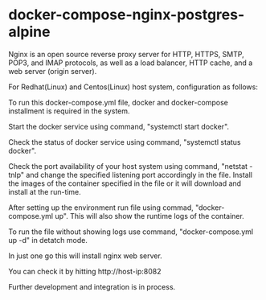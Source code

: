 # docker-compose-nginx-postgres-alpine

Nginx is an open source reverse proxy server for HTTP, HTTPS, SMTP, POP3, and IMAP protocols, as well as a load balancer, HTTP cache, and a web server (origin server).

For Redhat(Linux) and Centos(Linux) host system, configuration as follows:

To run this docker-compose.yml file, docker and docker-compose installment is required in the system.

Start the docker service using command, "systemctl start docker".

Check the status of docker service using command, "systemctl status docker".

Check the port availability of your host system using command, "netstat -tnlp" and change the specified listening port accordingly in the file.
Install the images of the container specified in the file or it will download and install at the run-time.

After setting up the environment run file using commad, "docker-compose.yml up". This will also show the runtime logs of the container.

To run the file without showing logs use command, "docker-compose.yml up -d" in detatch mode.

In just one go this will install nginx web server.

You can check it by hitting http://host-ip:8082

Further development and integration is in process.
